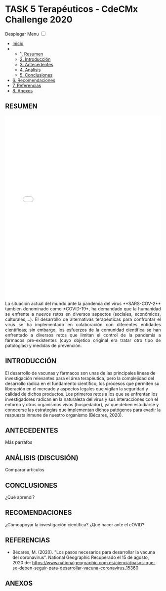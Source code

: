 # **TASK 5 Terapéuticos - CdeCMx Challenge 2020**

<!doctype html>
<html lang="es">
<head>
	<meta charset="UTF-8">
	<title>CSS Menu responsivo</title>
	<meta name="viewport" content="width=device-width, initial-scale=1">
	<link rel="stylesheet" href="style.css">
</head>

<body>
	<label for="show-menu" class="show-menu">Desplegar Menu</label>
	<input type="checkbox" id="show-menu" role="button">
		<ul id="menu">
		<li><a href="#">Inicio</a></li>
		<li>
			<ul class="hidden">
				<li><a href="#">1. Resumen</a></li>
				<li><a href="#">2. Introducción</a></li>
				<li><a href="#">3. Antecedentes</li>
				<li><a href="#">4. Análisis</li>
				<li><a href="#">5. Conclusiones</li>
			</ul>
		</li>
		<li><a href="#">6. Recomendaciones</a></li>
		<li><a href="#">7. Referencias</a></li>
		<li><a href="#">8. Anexos</a></li>
	</ul>
</body>
</html>

## RESUMEN
<iframe src="COVID 19 health mil.png" title="Estructura de SARS-COV-2" width="100%" height="600px" style="border:cyan"></iframe>


<div style="text-align: justify"> La situación actual del mundo ante la pandemia del virus **SARS-COV-2** también denominado como *COVID-19*, ha demandado que la humanidad se enfrente a nuevos retos en diversos aspectos (sociales, económicos, culturales,...). El desarrollo de alternativas terapéuticas para confrontar el virus se ha implementado en colaboración con diferentes entidades científicas; sin embargo, los esfuerzos de la comunidad científica se han enfrentado a diversos retos que limitan el control de la pandemia a fármacos pre-existentes (cuyo objetico original era tratar otro tipo de patologías) y medidas de prevención. </div>

## INTRODUCCIÓN
<p>El desarrollo de vacunas y fármacos son unas de las principales líneas de investigación relevantes para el área terapéutica, pero la complejidad del desarrollo radica en el fundamento científico, los procesos que permiten su liberación en el mercado y aspectos legales que vigilan la seguridad y calidad de dichos productos. Los primeros retos a los que se enfrentan los investigadores radican en la naturaleza del virus y sus interacciones con el entorno y otros organismos vivos (hospedador), ya que deben estudiarse y conocerse las estrategias que implementan dichos patógenos para evadir la respuesta inmune de nuestro organismo (Bécares, 2020).</p>

## ANTECEDENTES
Más párrafos

## ANÁLISIS (DISCUSIÓN)
Comparar artículos

## CONCLUSIONES
¿Qué aprendí?

## RECOMENDACIONES
¿Cómoapoyar la investigación científica?
¿Qué hacer ante el cOVID?

## REFERENCIAS
* Bécares, M. (2020). "Los pasos necesarios para desarrollar la vacuna del coronavirus". National Geographic Recuperado el 15 de agosto, 2020 de: https://www.nationalgeographic.com.es/ciencia/pasos-que-se-deben-seguir-para-desarrollar-vacuna-coronavirus_15360

## ANEXOS
